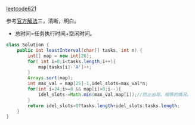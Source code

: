 [leetcode621](https://leetcode-cn.com/problems/task-scheduler/submissions/)

参考[官方解法](https://leetcode-cn.com/problems/task-scheduler/solution/ren-wu-diao-du-qi-by-leetcode/)三，清晰，明白。

* 总时间=任务执行时间+空闲时间。

```java
class Solution {
    public int leastInterval(char[] tasks, int n) {
        int[] map = new int[26];
        for( int i=0;i<tasks.length;i++){
            map[tasks[i]-'A']++;
        }
        Arrays.sort(map);
        int max_val = map[25]-1,idel_slots=max_val*n;
        for(int i=24;i>=0 && map[i]>0;i--){
            idel_slots-=Math.min(max_val,map[i]);//防止出现，相等的情况。
        }
        return idel_slots>0?tasks.length+idel_slots:tasks.length;
    }
}
```

